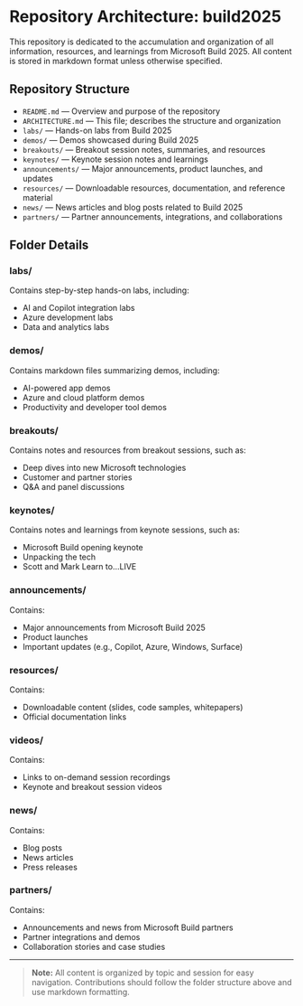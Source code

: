 # Repository Architecture: build2025

This repository is dedicated to the accumulation and organization of all information, resources, and learnings from Microsoft Build 2025. All content is stored in markdown format unless otherwise specified.

## Repository Structure

- `README.md` — Overview and purpose of the repository
- `ARCHITECTURE.md` — This file; describes the structure and organization
- `labs/` — Hands-on labs from Build 2025
- `demos/` — Demos showcased during Build 2025
- `breakouts/` — Breakout session notes, summaries, and resources
- `keynotes/` — Keynote session notes and learnings
- `announcements/` — Major announcements, product launches, and updates
- `resources/` — Downloadable resources, documentation, and reference material
- `news/` — News articles and blog posts related to Build 2025
- `partners/` — Partner announcements, integrations, and collaborations

## Folder Details

### labs/
Contains step-by-step hands-on labs, including:
- AI and Copilot integration labs
- Azure development labs
- Data and analytics labs

### demos/
Contains markdown files summarizing demos, including:
- AI-powered app demos
- Azure and cloud platform demos
- Productivity and developer tool demos

### breakouts/
Contains notes and resources from breakout sessions, such as:
- Deep dives into new Microsoft technologies
- Customer and partner stories
- Q&A and panel discussions

### keynotes/
Contains notes and learnings from keynote sessions, such as:
- Microsoft Build opening keynote
- Unpacking the tech
- Scott and Mark Learn to...LIVE

### announcements/
Contains:
- Major announcements from Microsoft Build 2025
- Product launches
- Important updates (e.g., Copilot, Azure, Windows, Surface)

### resources/
Contains:
- Downloadable content (slides, code samples, whitepapers)
- Official documentation links

### videos/
Contains:
- Links to on-demand session recordings
- Keynote and breakout session videos

### news/
Contains:
- Blog posts
- News articles
- Press releases

### partners/
Contains:
- Announcements and news from Microsoft Build partners
- Partner integrations and demos
- Collaboration stories and case studies

---

> **Note:** All content is organized by topic and session for easy navigation. Contributions should follow the folder structure above and use markdown formatting.
